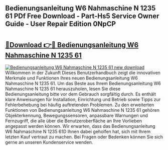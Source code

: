 ## Bedienungsanleitung W6 Nahmaschine N 1235 61 PDf Free Download - Part-Hs5 Service Owner Guide - User Repair Edition 0NpCP

# <h2><a href="http://df67km.blite.top/?on=Bedienungsanleitung+W6+Nahmaschine+N+1235+61">🔗Download 👉🔴 Bedienungsanleitung W6 Nahmaschine N 1235 61</a></h2>

[![Bedienungsanleitung W6 Nahmaschine N 1235 61 new download](https://i.imgur.com/lujVjoI.png)](http://df67km.blite.top/?on=Bedienungsanleitung+W6+Nahmaschine+N+1235+61)
Willkommen in der Zukunft Dieses Benutzerhandbuch zeigt die innovativen Merkmale und Funktionen Ihres neuen Bedienungsanleitung W6 Nahmaschine N 1235 61. Um das Beste aus Ihrem Bedienungsanleitung W6 Nahmaschine N 1235 61 herauszuholen, lesen Sie diese Bedienungsanleitung bitte vor dem Gebrauch sorgfältig durch. Es enthält klare Anweisungen für Installation, Einrichtung und Betrieb sowie Tipps zur Fehlerbehebung bei häufig auftretenden Problemen. Zu den erweiterten Funktionen von Bedienungsanleitung W6 Nahmaschine N 1235 61 gehören Objekterkennung, Bewegungssensoren, anpassbare Warnungen und Fernzugriff, die alle über die Benutzeroberfläche an Ihre Vorlieben angepasst werden können. Wir erwarten, dass das Bedienungsanleitung W6 Nahmaschine N 1235 61D Ihnen dabei geholfen hat, sich mit Ihrem letzten Kauf vertraut zu machen. Bei Fragen oder Bedenken können Sie sich gerne an unseren Kundenservice wenden.
